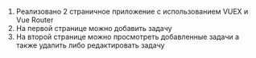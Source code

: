 1. Реализовано 2 страничное приложение с использованием VUEX и Vue Router
2. На первой странице можно добавить задачу
3. На второй странице можно просмотреть добавленные задачи а также удалить либо редактировать задачу
